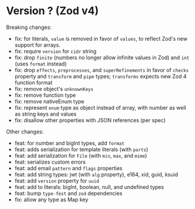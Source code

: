 # Version ? (Zod v4)

Breaking changes:

- fix: for literals, `value` is removed in favor of `values`, to reflect Zod's new support for arrays.
- fix: require `version` for `cidr` string
- fix: drop `finite` (numbers no longer allow infinite values in Zod) and `int` (uses `format` instead)
- fix: drop `effects`, `preprocesses`, and `superRefinements` in favor of `checks` property and `transform` and `pipe` types; `transforms` expects new Zod 4 function format
- fix: remove object's `unknownKeys`
- fix: remove function type
- fix: remove nativeEnum type
- fix: represent `enum` type as object instead of array, with number as well as string keys and values
- fix: disallow other properties with JSON references (per spec)

Other changes:

- feat: for number and bigInt types, add `format`
- feat: adds serialization for template literals (with `parts`)
- feat: add serialization for `File` (with `min`, `max`, and `mime`)
- feat: serializes custom errors
- feat: add email `pattern` and `flags` properties
- feat: add string types: jwt (with `alg` property), e164, xid, guid, ksuid
- feat: add `version` property for `uuid`
- feat: add to literals: bigInt, boolean, null, and undefined types
- feat: bump `type-fest` and `zod` dependencies
- fix: allow any type as Map key
